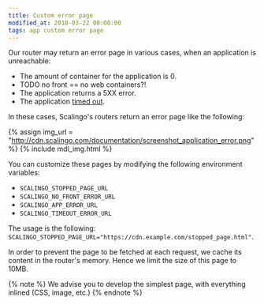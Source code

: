 ```yaml
---
title: Custom error page
modified_at: 2018-03-22 00:00:00
tags: app custom error page
---
```


Our router may return an error page in various cases, when an application is unreachable:

- The amount of container for the application is 0.
- TODO no front == no web containers?!
- The application returns a 5XX error.
- The application <a href="{% post_url platform/internals/2000-01-01-routing %}#timeouts">timed out</a>.

In these cases, Scalingo's routers return an error page like the following:

{% assign img_url = "http://cdn.scalingo.com/documentation/screenshot_application_error.png" %}
{% include mdl_img.html %}

You can customize these pages by modifying the following environment variables:

- `SCALINGO_STOPPED_PAGE_URL`
- `SCALINGO_NO_FRONT_ERROR_URL`
- `SCALINGO_APP_ERROR_URL`
- `SCALINGO_TIMEOUT_ERROR_URL`

The usage is the following:
`SCALINGO_STOPPED_PAGE_URL="https://cdn.example.com/stopped_page.html"`.

In order to prevent the page to be fetched at each request, we cache its
content in the router's memory. Hence we limit the size of this page to 10MB.

{% note %}
We advise you to develop the simplest page, with everything inlined (CSS, image, etc.)
{% endnote %}
